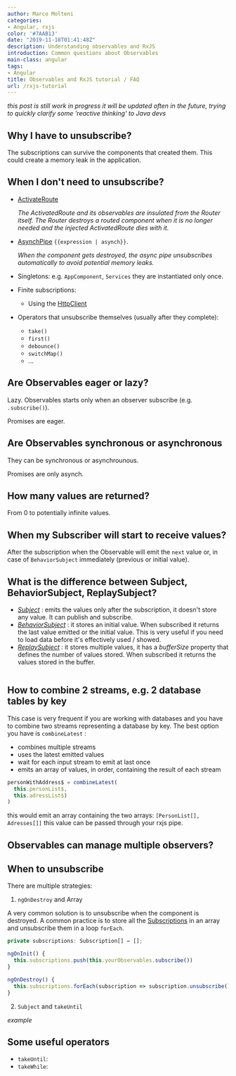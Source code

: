 ```yaml
---
author: Marco Molteni
categories:
- Angular, rxjs
color: '#7AAB13'
date: "2019-11-18T01:41:48Z"
description: Understanding observables and RxJS
introduction: Common questions about Observables
main-class: angular
tags:
- Angular
title: Observables and RxJS tutorial / FAQ
url: /rxjs-tutorial
---
```

_this post is still work in progress it will be updated often in the future, trying to quickly clarify some 'reactive thinking' to Java devs_

## Why I have to unsubscribe?
The subscriptions can survive the components that created them.
This could create a memory leak in the application.

## When I don't need to unsubscribe?
- [ActivateRoute](https://angular.io/guide/router#!%23route-parameters) 

  _The ActivatedRoute and its observables are insulated from the Router itself. The Router destroys a routed component when it is no longer needed and the injected ActivatedRoute dies with it._

- [AsynchPipe](https://angular.io/api/common/AsyncPipe) `{{expression | asynch}}`.

  _When the component gets destroyed, the async pipe unsubscribes automatically to avoid potential memory leaks._

- Singletons: e.g. `AppComponent`, `Services` they are instantiated only once.

- Finite subscriptions:
  - Using the [HttpClient](https://angular.io/guide/http)

- Operators that unsubscribe themselves (usually after they complete):

  - `take()`
  - `first()`
  - `debounce()`
  - `switchMap()`
  - ...

## Are Observables eager or lazy?
Lazy. Observables starts only when an observer subscribe (e.g. `.subscribe()`).

Promises are eager.

## Are Observables synchronous or asynchronous
They can be synchronous or asynchrounous.

Promises are only asynch.

## How many values are returned?
From 0 to potentially infinite values.

## When my Subscriber will start to receive values?
After the subscription when the Observable will emit the `next` value or, in case of `BehaviorSubject` immediately (previous or initial value).

## What is the difference between Subject, BehaviorSubject, ReplaySubject?
- _[Subject](https://github.com/ReactiveX/rxjs/blob/master/src/internal/Subject.ts)_ : emits the values only after the subscription, it doesn't store any value. It can publish and subscribe.
- _[BehaviorSubject](https://github.com/ReactiveX/rxjs/blob/master/src/internal/BehaviorSubject.ts)_ : it stores an initial value.
When subscribed it returns the last value emitted or the initial value.
This is very useful if you need to load data before it's effectively used / showed.
- _[ReplaySubject](https://github.com/ReactiveX/rxjs/blob/master/src/internal/ReplaySubject.ts)_ : it stores multiple values, it has a _bufferSize_ property that defines the number of values stored.
When subscribed it returns the values stored in the buffer.

<img src="/assets/img/uploads/2019/rxjs_subject_1.gif" alt="" />

## How to combine 2 streams, e.g. 2 database tables by key
This case is very frequent if you are working with databases and you have to combine two streams representing a database by key.
The best option you have is `combineLatest` :
- combines multiple streams
- uses the latest emitted values
- wait for each input stream to emit at last once
- emits an array of values, in order, containing the result of each stream

``` javascript
personWithAddress$ = combineLatest(
  this.personList$,
  this.adressList$)
)
```
this would emit an array containing the two arrays:
`[PersonList[], Adresses[]]`
this value can be passed through your rxjs pipe. 

## Observables can manage multiple observers?

## When to unsubscribe
There are multiple strategies:

1. `ngOnDestroy` and Array

A very common solution is to unsubscribe when the component is destroyed.
A common practice is to store all the [Subscriptions](https://rxjs-dev.firebaseapp.com/guide/subscription) in an array and unsubscribe them in a loop `forEach`.

``` javascript
private subscriptions: Subscription[] = [];

ngOnInit() {
  this.subscriptions.push(this.yourObservables.subscribe())
}

ngOnDestroy() {
  this.subscriptions.forEach(subscription => subscription.unsubscribe());
}
```

2. `Subject` and `takeUntil`

_example_

## Some useful operators
- `takeUntil`: 
- `takeWhile`:  
